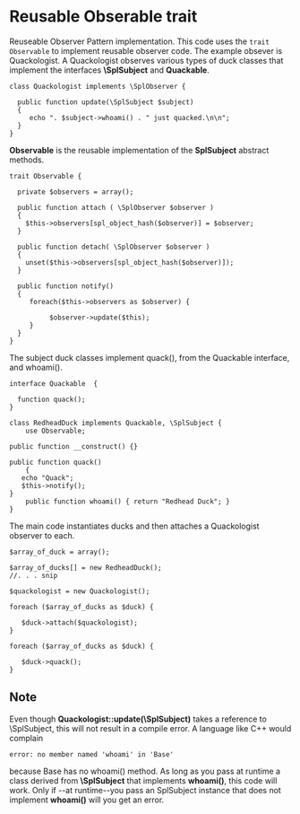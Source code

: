 Reusable Obserable trait
========================

Reuseable Observer Pattern implementation. This code uses the ``trait Observable`` to implement reusable observer code. The example obsever is  
Quackologist. A Quackologist observes various types of duck classes that implement the interfaces **\SplSubject** and **Quackable**. 

    class Quackologist implements \SplObserver {

      public function update(\SplSubject $subject) 
      {
         echo ". $subject->whoami() . " just quacked.\n\n";
      }
    }

**Observable** is the reusable implementation of the **SplSubject** abstract methods.

    trait Observable { 

      private $observers = array();

      public function attach ( \SplObserver $observer )
      {
        $this->observers[spl_object_hash($observer)] = $observer;
      }
 
      public function detach( \SplObserver $observer )
      {
        unset($this->observers[spl_object_hash($observer)]);	
      }
 
      public function notify()
      {
         foreach($this->observers as $observer) {
   
              $observer->update($this);  
         }
      }
    }
   
The subject duck classes implement quack(), from the Quackable interface, and whoami().

    interface Quackable  {

      function quack(); 
    }
 
    class RedheadDuck implements Quackable, \SplSubject {
        use Observable; 

	public function __construct() {}

	public function quack() 
        {
	   echo "Quack";
	   $this->notify();
	}
       	public function whoami() { return "Redhead Duck"; }
    }

The main code instantiates ducks and then attaches a Quackologist observer to each.

    $array_of_duck = array();

    $array_of_ducks[] = new RedheadDuck();
    //. . . snip

    $quackologist = new Quackologist();

    foreach ($array_of_ducks as $duck) {
    
       $duck->attach($quackologist);
    }
    
    foreach ($array_of_ducks as $duck) {
    
       $duck->quack(); 
    } 

Note
----

Even though **Quackologist::update(\SplSubject)** takes a reference to \SplSubject, this will not result in a compile error.  A language like C++ would complain

    error: no member named 'whoami' in 'Base'
 
because Base has no whoami() method. As long as you pass at runtime a class derived from **\SplSubject** that implements **whoami()**, this code will work. Only if
--at runtime--you pass an SplSubject instance that does not implement **whoami()** will you get an error. 
